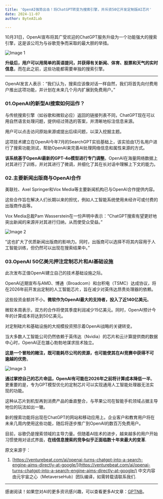 ```yaml
---
title: 'OpenAI强势出击！将ChatGPT转变为搜索引擎，并斥资50亿开发定制版AI芯片'
date: 2024-11-07
author: ByteAILab

---
```


10月31日，OpenAI宣布将其广受欢迎的ChatGPT服务升级为一个功能强大的搜索引擎，这是该公司为与谷歌竞争而采取的最大胆的举措。

![Image 1](http://www.jesonc.com/Fot58-yByg6KHo04ZPA4r6tqGA0s)

**升级后，用户可以用简单的英语提问，并获得有关新闻、体育、股票和天气的实时信息**，而在此之前，这些功能都需要单独的搜索引擎。

---


OpenAI发言人表示：“我们认为，搜索应该像对话一样自然，我们将首先向付费用户推出这项功能，并计划在未来几个月内扩展到免费用户。”

### 01.OpenAI的新型AI搜索如何运作？

与传统搜索引擎（如谷歌和微软必应）返回的链接列表不同，ChatGPT现在可以用自然语言处理问题，提供经过筛选的答案，并清晰地标注信息来源。

用户可以点击访问原始来源或提出后续问题，以深入挖掘主题。

这项技术建立在OpenAI今年7月的SearchGPT实验基础上，该实验由1万名用户进行了搜索功能测试，帮助OpenAI来完善AI处理网络信息和属性来源的方式。

**该系统基于OpenAI最新的GPT-4o模型进行专门调整**。OpenAI在海量网络数据上对其进行了训练，并对其进行了微调，并细化了其在长对话中理解上下文的能力。

### 02.主要新闻出版商与OpenAI合作

美联社、Axel Springer和Vox Media等主要新闻机构已与OpenAI合作提供内容。

这些合作旨在解决人们长期以来的担忧，例如人工智能系统使用未经许可或付费的出版商作品等。

Vox Media总裁Pam Wasserstein在一份声明中表示：“ChatGPT搜索有望更好地突出新闻的来源并对其进行归纳，从而使受众受益。”

![Image 2](http://www.jesonc.com/FqIE11XclspQayVY9ZuUxeSSJJAs)

“这也扩大了优质新闻出版商的影响力。同时，出版商可以选择不将其内容用于人工智能训练，但仍然可以出现在搜索结果中。”

### 03.OpenAI 50亿美元押注定制芯片和AI基础设施

此次发布正值OpenAI建立自己的技术基础设施之际。

OpenAI近期宣布与AMD、博通（Broadcom）和台积电（TSMC）达成协议，将在2026年前开发出定制的人工智能芯片，旨在减少对英伟达昂贵处理器的依赖。

这些投资金额并不小。**微软作为OpenAI最大的支持者，投入了近140亿美元**。

微软本周表示，双方的合作将使其季度利润减少15亿美元。同时，OpenAI预计今年的计算成本将达到50亿美元。

对定制硅片和基础设施的大规模投资预示着OpenAI战略的关键转变。

当大多数人工智能公司仍然依赖于英伟达（Nvidia）的芯片和云计算提供商的数据中心时，OpenAI正在雄心勃勃地谋求技术独立。

**这是一个冒险的赌注，既可能耗尽公司的资源，也可能使其在AI竞赛中获得不可逾越的优势**。

![Image 3](http://www.jesonc.com/FjA7r8W-HYj-toTa67bFjDtU1Z7h)

**通过掌控自己的芯片命运，OpenAI有可能在2026年之前将计算成本降低一半**。更重要的是，专为GPT模型优化的定制芯片可以实现通用人工智能处理器无法实现的功能。

这种从芯片到机型再到消费产品的垂直整合，与苹果公司在智能手机领域占据主导地位的玩法如出一辙。

新的搜索功能将出现在ChatGPT的网站和移动应用上。企业客户和教育用户将在未来几周内使用这些功能，随后将逐步推广到OpenAI的数百万免费用户。

目前，谷歌仍是搜索领域的主导力量。但随着AI技术的进步，越来越多的用户开始习惯使用对话式界面，**在线信息搜索的竞争似乎正面临数十年来最大的变革**.

原文来源于：
1. [https://venturebeat.com/ai/openai-turns-chatgpt-into-a-search-engine-aims-directly-at-google/](https://venturebeat.com/ai/openai-turns-chatgpt-into-a-search-engine-aims-directly-at-google/)
中文内容由元宇宙之心（MetaverseHub）团队编译，如需转载请联系我们.
---
感谢阅读！如果您对AI的更多资讯感兴趣，可以查看更多AI文章：[GPTNB](https://gptnb.com)。
